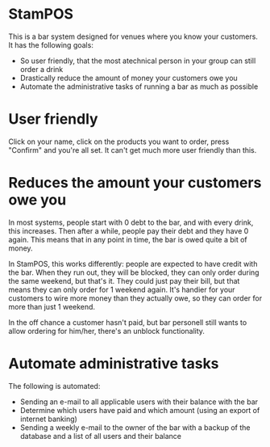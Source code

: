 # StamPOS
This is a bar system designed for venues where you know your customers. It has the following goals:

- So user friendly, that the most atechnical person in your group can still order a drink
- Drastically reduce the amount of money your customers owe you
- Automate the administrative tasks of running a bar as much as possible

# User friendly
Click on your name, click on the products you want to order, press "Confirm" and you're all set. It can't get much more user friendly than this.

# Reduces the amount your customers owe you
In most systems, people start with 0 debt to the bar, and with every drink, this increases. Then after a while, people pay their debt and they have 0 again. This means that in any point in time, the bar is owed quite a bit of money.

In StamPOS, this works differently: people are expected to have credit with the bar. When they run out, they will be blocked, they can only order during the same weekend, but that's it. They could just pay their bill, but that means they can only order for 1 weekend again. It's handier for your customers to wire more money than they actually owe, so they can order for more than just 1 weekend.

In the off chance a customer hasn't paid, but bar personell still wants to allow ordering for him/her, there's an unblock functionality.

# Automate administrative tasks
The following is automated:
- Sending an e-mail to all applicable users with their balance with the bar
- Determine which users have paid and which amount (using an export of internet banking)
- Sending a weekly e-mail to the owner of the bar with a backup of the database and a list of all users and their balance

